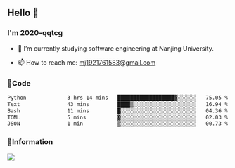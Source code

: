 ## Hello 👋


### I'm 2020-qqtcg

- 🔭 I’m currently studying software engineering at Nanjing University. 
<!-- - 🌱 I’m currently learning MLsys and -->
<!-- - 👯 I’m looking to collaborate on ... -->
<!-- - 🤔 I’m looking for help with ... -->
<!-- - 💬 Ask me about ... -->
- 📫 How to reach me: mj1921761583@gmail.com
<!-- - 😄 Pronouns: ... -->
<!-- - ⚡ Fun fact: ... -->

### 🌱Code
<!--START_SECTION:waka-->

```txt
Python             3 hrs 14 mins   ██████████████████▓░░░░░░   75.05 %
Text               43 mins         ████▒░░░░░░░░░░░░░░░░░░░░   16.94 %
Bash               11 mins         █░░░░░░░░░░░░░░░░░░░░░░░░   04.36 %
TOML               5 mins          ▓░░░░░░░░░░░░░░░░░░░░░░░░   02.03 %
JSON               1 min           ▒░░░░░░░░░░░░░░░░░░░░░░░░   00.73 %
```

<!--END_SECTION:waka-->

### 💬Information
![](https://github-readme-stats.vercel.app/api?username=2020-qqtcg&theme=buefy&hide_border=false)


<!-- <div align="center"> <img src="https://github-readme-activity-graph.vercel.app/graph?username=2020-qqtcg&theme=minimal" /> </div> -->


